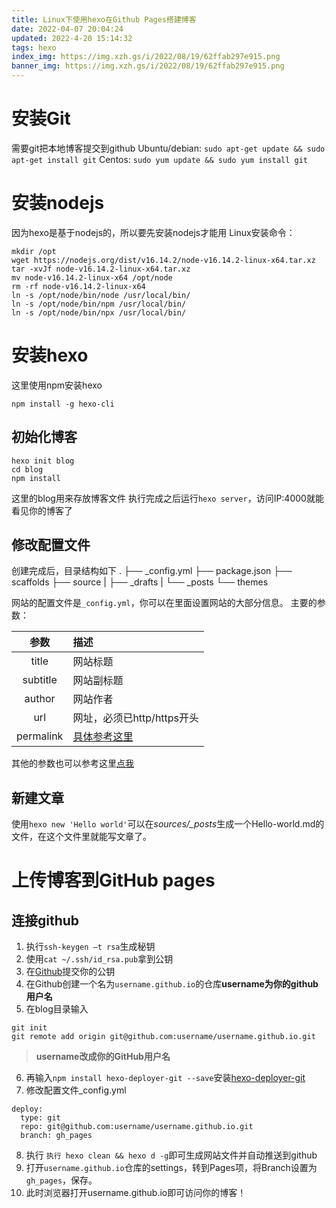 ```yaml
---
title: Linux下使用hexo在Github Pages搭建博客
date: 2022-04-07 20:04:24
updated: 2022-4-20 15:14:32
tags: hexo
index_img: https://img.xzh.gs/i/2022/08/19/62ffab297e915.png
banner_img: https://img.xzh.gs/i/2022/08/19/62ffab297e915.png
---
```


# 安装Git

需要git把本地博客提交到github
Ubuntu/debian: `sudo apt-get update && sudo apt-get install git`
Centos: `sudo yum update && sudo yum install git`

# 安装nodejs

因为hexo是基于nodejs的，所以要先安装nodejs才能用
Linux安装命令：

```shell
mkdir /opt
wget https://nodejs.org/dist/v16.14.2/node-v16.14.2-linux-x64.tar.xz
tar -xvJf node-v16.14.2-linux-x64.tar.xz
mv node-v16.14.2-linux-x64 /opt/node
rm -rf node-v16.14.2-linux-x64
ln -s /opt/node/bin/node /usr/local/bin/
ln -s /opt/node/bin/npm /usr/local/bin/
ln -s /opt/node/bin/npx /usr/local/bin/
```

# 安装hexo

这里使用npm安装hexo

```shell
npm install -g hexo-cli
```

## 初始化博客

```shell
hexo init blog
cd blog
npm install
```

这里的blog用来存放博客文件
执行完成之后运行`hexo server`，访问IP:4000就能看见你的博客了

## 修改配置文件

创建完成后，目录结构如下
.
├── _config.yml
├── package.json
├── scaffolds
├── source
|   ├── _drafts
|   └── _posts
└── themes

网站的配置文件是`_config.yml`，你可以在里面设置网站的大部分信息。
主要的参数：

|   参数   | 描述                                                  |
| :---------: | :------------------------------------------------------ |
|   title   | 网站标题                                              |
| subtitle | 网站副标题                                            |
|  author  | 网站作者                                              |
|    url    | 网址，必须已http/https开头                            |
| permalink | [具体参考这里](https://hexo.io/zh-cn/docs/permalinks) |

其他的参数也可以参考这里[点我](https://hexo.io/zh-cn/docs/configuration)

## 新建文章

使用`hexo new 'Hello world'`可以在*sources/_posts*生成一个Hello-world.md的文件，在这个文件里就能写文章了。

# 上传博客到GitHub pages

## 连接github

1. 执行`ssh-keygen –t rsa`生成秘钥
2. 使用`cat ~/.ssh/id_rsa.pub`拿到公钥
3. 在[Github](https://github.com/settings/keys)提交你的公钥
4. 在Github创建一个名为`username.github.io`的仓库**username为你的github用户名**
5. 在blog目录输入

```shell
git init
git remote add origin git@github.com:username/username.github.io.git
```

> **username改成你的GitHub用户名**

6. 再输入`npm install hexo-deployer-git --save`安装[hexo-deployer-git](https://github.com/hexojs/hexo-deployer-git)
7. 修改配置文件_config.yml

```
deploy:
  type: git
  repo: git@github.com:username/username.github.io.git
  branch: gh_pages
```

8. 执行 `执行 hexo clean && hexo d -g`即可生成网站文件并自动推送到github
9. 打开`username.github.io`仓库的settings，转到Pages项，将Branch设置为`gh_pages`，保存。
10. 此时浏览器打开username.github.io即可访问你的博客！

